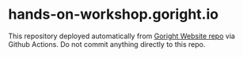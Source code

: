 # hands-on-workshop.goright.io

This repository deployed automatically from [Goright Website repo](https://github.com/goright-io/website) via Github Actions. Do not commit anything directly to this repo.
